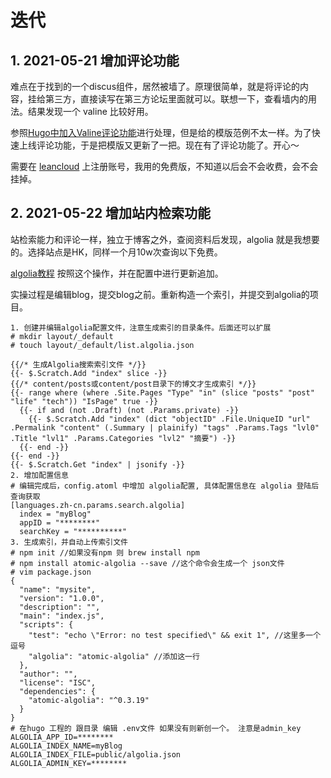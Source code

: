 # 迭代


## 1. 2021-05-21 增加评论功能

难点在于找到的一个discus组件，居然被墙了。原理很简单，就是将评论的内容，挂给第三方，直接读写在第三方论坛里面就可以。联想一下，查看墙内的用法。结果发现一个 valine 比较好用。

参照[Hugo中加入Valine评论功能](http://inner-peace.cn/blog/hugo_valine/)进行处理，但是给的模版范例不太一样。为了快速上线评论功能，于是把模版又更新了一把。现在有了评论功能了。开心～

需要在 [leancloud](https://console.leancloud.cn/apps/S6pdpHK4l4LPLloXeQeoibI7-gzGzoHsz/settings/keys) 上注册账号，我用的免费版，不知道以后会不会收费，会不会挂掉。

## 2. 2021-05-22 增加站内检索功能

站检索能力和评论一样，独立于博客之外，查阅资料后发现，algolia 就是我想要的。选择站点是HK，同样一个月10w次查询以下免费。

[algolia教程](https://edward852.github.io/post/hugo%E6%B7%BB%E5%8A%A0algolia%E6%90%9C%E7%B4%A2%E6%94%AF%E6%8C%81/) 按照这个操作，并在配置中进行更新追加。

实操过程是编辑blog，提交blog之前。重新构造一个索引，并提交到algolia的项目。

```
1. 创建并编辑algolia配置文件，注意生成索引的目录条件。后面还可以扩展
# mkdir layout/_default 
# touch layout/_default/list.algolia.json

{{/* 生成Algolia搜索索引文件 */}}
{{- $.Scratch.Add "index" slice -}}
{{/* content/posts或content/post目录下的博文才生成索引 */}}
{{- range where (where .Site.Pages "Type" "in" (slice "posts" "post" "life" "tech")) "IsPage" true -}}
  {{- if and (not .Draft) (not .Params.private) -}}
    {{- $.Scratch.Add "index" (dict "objectID" .File.UniqueID "url" .Permalink "content" (.Summary | plainify) "tags" .Params.Tags "lvl0" .Title "lvl1" .Params.Categories "lvl2" "摘要") -}}
  {{- end -}}
{{- end -}}
{{- $.Scratch.Get "index" | jsonify -}}
2. 增加配置信息
# 编辑完成后，config.atoml 中增加 algolia配置, 具体配置信息在 algolia 登陆后查询获取
[languages.zh-cn.params.search.algolia]
  index = "myBlog"
  appID = "********"
  searchKey = "**********"
3. 生成索引，并自动上传索引文件
# npm init //如果没有npm 则 brew install npm
# npm install atomic-algolia --save //这个命令会生成一个 json文件
# vim package.json
{
  "name": "mysite",
  "version": "1.0.0",
  "description": "",
  "main": "index.js",
  "scripts": {
    "test": "echo \"Error: no test specified\" && exit 1", //这里多一个逗号
    "algolia": "atomic-algolia" //添加这一行
  },
  "author": "",
  "license": "ISC",
  "dependencies": {
    "atomic-algolia": "^0.3.19"
  }
}
# 在hugo 工程的 跟目录 编辑 .env文件 如果没有则新创一个。 注意是admin_key
ALGOLIA_APP_ID=********
ALGOLIA_INDEX_NAME=myBlog
ALGOLIA_INDEX_FILE=public/algolia.json
ALGOLIA_ADMIN_KEY=********


```




